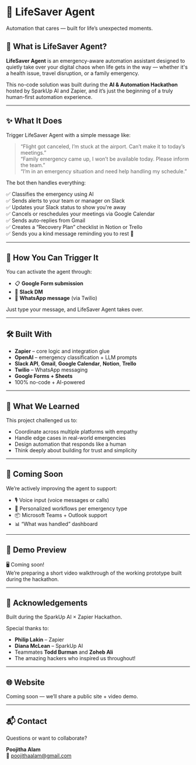 # 🛟 LifeSaver Agent  
Automation that cares — built for life’s unexpected moments.

## 🧠 What is LifeSaver Agent?  
**LifeSaver Agent** is an emergency-aware automation assistant designed to quietly take over your digital chaos when life gets in the way — whether it's a health issue, travel disruption, or a family emergency.

This no-code solution was built during the **AI & Automation Hackathon** hosted by SparkUp AI and Zapier, and it’s just the beginning of a truly human-first automation experience.

---

## ✨ What It Does  
Trigger LifeSaver Agent with a simple message like:

> “Flight got canceled, I’m stuck at the airport. Can’t make it to today’s meetings.”  
> “Family emergency came up, I won’t be available today. Please inform the team.”  
> “I’m in an emergency situation and need help handling my schedule.”

The bot then handles everything:

✅ Classifies the emergency using AI  
✅ Sends alerts to your team or manager on Slack  
✅ Updates your Slack status to show you're away  
✅ Cancels or reschedules your meetings via Google Calendar  
✅ Sends auto-replies from Gmail  
✅ Creates a “Recovery Plan” checklist in Notion or Trello  
✅ Sends you a kind message reminding you to rest 💙

---

## 🔌 How You Can Trigger It  

You can activate the agent through:

- 📋 **Google Form submission**  
- 💬 **Slack DM**  
- 📱 **WhatsApp message** (via Twilio)

Just type your message, and LifeSaver Agent takes over.

---

## 🛠️ Built With  
- **Zapier** – core logic and integration glue  
- **OpenAI** – emergency classification + LLM prompts  
- **Slack API**, **Gmail**, **Google Calendar**, **Notion**, **Trello**  
- **Twilio** – WhatsApp messaging  
- **Google Forms + Sheets**  
- 100% no-code + AI-powered

---

## 🌱 What We Learned  
This project challenged us to:
- Coordinate across multiple platforms with empathy
- Handle edge cases in real-world emergencies
- Design automation that responds like a human
- Think deeply about building for trust and simplicity

---

## 🚧 Coming Soon  
We’re actively improving the agent to support:

- 🎙 Voice input (voice messages or calls)  
- 🧠 Personalized workflows per emergency type  
- 📦 Microsoft Teams + Outlook support  
- 📊 “What was handled” dashboard

---
## 📸 Demo Preview  


🖥️ Coming soon!  
We’re preparing a short video walkthrough of the working prototype built during the hackathon.

---

## 🙌 Acknowledgements  
Built during the SparkUp AI × Zapier Hackathon.

Special thanks to:  
- **Philip Lakin** – Zapier  
- **Diana McLean** – SparkUp AI  
- Teammates **Todd Burman** and **Zoheb Ali**  
- The amazing hackers who inspired us throughout!

---

## 🌐 Website  
Coming soon — we’ll share a public site + video demo.

---

## 📬 Contact  
Questions or want to collaborate?

**Poojitha Alam**  
📧 [poojithaalam@gmail.com](mailto:poojithaalam@gmail.com)  

